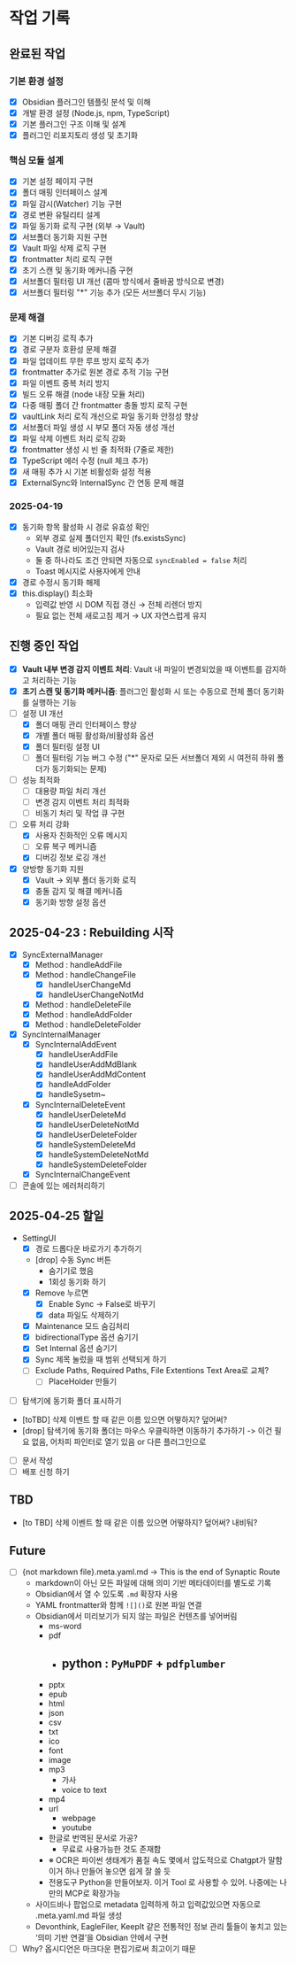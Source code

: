 # 작업 기록

## 완료된 작업

### 기본 환경 설정
- [x] Obsidian 플러그인 템플릿 분석 및 이해
- [x] 개발 환경 설정 (Node.js, npm, TypeScript)
- [x] 기본 플러그인 구조 이해 및 설계
- [x] 플러그인 리포지토리 생성 및 초기화

### 핵심 모듈 설계
- [x] 기본 설정 페이지 구현
- [x] 폴더 매핑 인터페이스 설계
- [x] 파일 감시(Watcher) 기능 구현
- [x] 경로 변환 유틸리티 설계
- [x] 파일 동기화 로직 구현 (외부 → Vault)
- [x] 서브폴더 동기화 지원 구현
- [x] Vault 파일 삭제 로직 구현
- [x] frontmatter 처리 로직 구현
- [x] 초기 스캔 및 동기화 메커니즘 구현
- [x] 서브폴더 필터링 UI 개선 (콤마 방식에서 줄바꿈 방식으로 변경)
- [x] 서브폴더 필터링 "*" 기능 추가 (모든 서브폴더 무시 기능)

### 문제 해결
- [x] 기본 디버깅 로직 추가
- [x] 경로 구분자 호환성 문제 해결
- [x] 파일 업데이트 무한 루프 방지 로직 추가
- [x] frontmatter 추가로 원본 경로 추적 기능 구현
- [x] 파일 이벤트 중복 처리 방지
- [x] 빌드 오류 해결 (node 내장 모듈 처리)
- [x] 다중 매핑 폴더 간 frontmatter 충돌 방지 로직 구현
- [x] vaultLink 처리 로직 개선으로 파일 동기화 안정성 향상
- [x] 서브폴더 파일 생성 시 부모 폴더 자동 생성 개선
- [x] 파일 삭제 이벤트 처리 로직 강화
- [x] frontmatter 생성 시 빈 줄 최적화 (7줄로 제한)
- [x] TypeScript 에러 수정 (null 체크 추가)
- [x] 새 매핑 추가 시 기본 비활성화 설정 적용
- [x] ExternalSync와 InternalSync 간 연동 문제 해결

### 2025-04-19

- [x] 동기화 항목 활성화 시 경로 유효성 확인  
  - 외부 경로 실제 폴더인지 확인 (fs.existsSync)
  - Vault 경로 비어있는지 검사
  - 둘 중 하나라도 조건 안되면 자동으로 `syncEnabled = false` 처리
  - Toast 메시지로 사용자에게 안내
- [x] 경로 수정시 동기화 해제
- [x] this.display() 최소화  
  - 입력값 반영 시 DOM 직접 갱신 → 전체 리렌더 방지
  - 필요 없는 전체 새로고침 제거 → UX 자연스럽게 유지

## 진행 중인 작업
- [x] **Vault 내부 변경 감지 이벤트 처리**: Vault 내 파일이 변경되었을 때 이벤트를 감지하고 처리하는 기능
- [x] **초기 스캔 및 동기화 메커니즘**: 플러그인 활성화 시 또는 수동으로 전체 폴더 동기화를 실행하는 기능
- [ ] 설정 UI 개선
  - [x] 폴더 매핑 관리 인터페이스 향상
  - [x] 개별 폴더 매핑 활성화/비활성화 옵션
  - [x] 폴더 필터링 설정 UI
  - [ ] 폴더 필터링 기능 버그 수정 ("*" 문자로 모든 서브폴더 제외 시 여전히 하위 폴더가 동기화되는 문제)
- [ ] 성능 최적화
  - [ ] 대용량 파일 처리 개선
  - [ ] 변경 감지 이벤트 처리 최적화
  - [ ] 비동기 처리 및 작업 큐 구현
- [ ] 오류 처리 강화
  - [x] 사용자 친화적인 오류 메시지
  - [ ] 오류 복구 메커니즘
  - [x] 디버깅 정보 로깅 개선
- [x] 양방향 동기화 지원
  - [x] Vault → 외부 폴더 동기화 로직
  - [x] 충돌 감지 및 해결 메커니즘
  - [x] 동기화 방향 설정 옵션

## 2025-04-23 : Rebuilding 시작

- [x] SyncExternalManager
  - [x] Method : handleAddFile
  - [x] Method : handleChangeFile
    - [x] handleUserChangeMd
    - [x] handleUserChangeNotMd
  - [x] Method : handleDeleteFile
  - [x] Method : handleAddFolder
  - [x] Method : handleDeleteFolder
- [x] SyncInternalManager
  - [x] SyncInternalAddEvent
    - [x] handleUserAddFile
    - [x] handleUserAddMdBlank
    - [x] handleUserAddMdContent
    - [x] handleAddFolder
    - [x] handleSysetm~
  - [x] SyncInternalDeleteEvent
    - [x] handleUserDeleteMd
    - [x] handleUserDeleteNotMd
    - [x] handleUserDeleteFolder
    - [x] handleSystemDeleteMd
    - [x] handleSystemDeleteNotMd
    - [x] handleSystemDeleteFolder
  - [x] SyncInternalChangeEvent
- [ ] 콘솔에 있는 에러처리하기
  
## 2025-04-25 할일

- SettingUI
  - [x] 경로 드롭다운 바로가기 추가하기
  - [drop] 수동 Sync 버튼
    - 숨기기로 했음
    - 1회성 동기화 하기
  - [x] Remove 누르면
    - [x] Enable Sync -> False로 바꾸기
    - [x] data 파일도 삭제하기
  - [x] Maintenance 모드 숨김처리
  - [x] bidirectionalType 옵션 숨기기
  - [x] Set Internal 옵션 숨기기
  - [x] Sync 제목 눌렀을 때 범위 선택되게 하기
  - [ ] Exclude Paths, Required Paths, File Extentions Text Area로 교체?
    - [ ] PlaceHolder 만들기
- [ ] 탐색기에 동기화 폴더 표시하기
- [toTBD] 삭제 이벤트 할 때 같은 이름 있으면 어떻하지? 덮어써?
- [drop] 탐색기에 동기화 폴더는 마우스 우클릭하면 이동하기 추가하기 -> 이건 필요 없음, 어차피 파인터로 열기 있음 or 다른 플러그인으로
- [ ] 문서 작성
- [ ] 배포 신청 하기
  
## TBD

- [to TBD] 삭제 이벤트 할 때 같은 이름 있으면 어떻하지? 덮어써? 내비둬?

## Future

- [ ] {not markdown file}.meta.yaml.md  -> This is the end of Synaptic Route
  - markdown이 아닌 모든 파일에 대해 의미 기반 메타데이터를 별도로 기록  
  - Obsidian에서 열 수 있도록 `.md` 확장자 사용  
  - YAML frontmatter와 함께 `![]()`로 원본 파일 연결 
  - Obsidian에서 미리보기가 되지 않는 파일은 컨텐츠를 넣어버림
    - ms-word
    - pdf
      - python : `PyMuPDF` + `pdfplumber`
        - 
    - pptx
    - epub
    - html
    - json
    - csv
    - txt
    - ico
    - font
    - image
    - mp3
      - 가사
      - voice to text
    - mp4
    - url
      - webpage
      - youtube
    - 한글로 번역된 문서로 가공?
      - 무료로 사용가능한 것도 존재함
    - ※ OCR은 파이썬 생태계가 품질 속도 몇에서 압도적으로 Chatgpt가 말함 이거 하나 만들어 놓으면 쉽게 잘 쓸 듯
    - 전용도구 Python을 만들어보자. 이거 Tool 로 사용할 수 있어. 나중에는 나만의 MCP로 확장가능
  - 사이드바나 팝업으로 metadata 입력하게 하고 입력값있으면 자동으로 .meta.yaml.md 파일 생성
  - Devonthink, EagleFiler, KeepIt 같은 전통적인 정보 관리 툴들이 놓치고 있는 ‘의미 기반 연결’을 Obsidian 안에서 구현
- [ ] Why? 옵시디언은 마크다운 편집기로써 최고이기 때문
